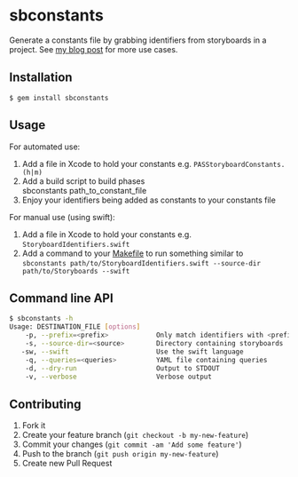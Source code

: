 # sbconstants

Generate a constants file by grabbing identifiers from storyboards in a project. See [my blog post](http://paul-samuels.com/blog/2013/01/31/storyboard-constants/) for more use cases.

## Installation

    $ gem install sbconstants

## Usage

For automated use:

1. Add a file in Xcode to hold your constants e.g. `PASStoryboardConstants.(h|m)`
2. Add a build script to build phases  
        sbconstants path_to_constant_file
3. Enjoy your identifiers being added as constants to your constants file

For manual use (using swift):

1. Add a file in Xcode to hold your constants e.g. `StoryboardIdentifiers.swift`
2. Add a command to your [Makefile](https://github.com/artsy/eidolon/blob/15da1330a04615b3553779742f166b707c6ef65f/Makefile#L54) to run something similar to `sbconstants path/to/StoryboardIdentifiers.swift --source-dir path/to/Storyboards --swift`

## Command line API

```sh
$ sbconstants -h
Usage: DESTINATION_FILE [options]
    -p, --prefix=<prefix>            Only match identifiers with <prefix>
    -s, --source-dir=<source>        Directory containing storyboards
   -sw, --swift                      Use the swift language
    -q, --queries=<queries>          YAML file containing queries
    -d, --dry-run                    Output to STDOUT
    -v, --verbose                    Verbose output
```

## Contributing

1. Fork it
2. Create your feature branch (`git checkout -b my-new-feature`)
3. Commit your changes (`git commit -am 'Add some feature'`)
4. Push to the branch (`git push origin my-new-feature`)
5. Create new Pull Request
